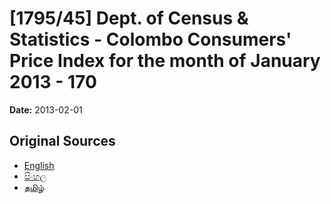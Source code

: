 # [1795/45] Dept. of Census & Statistics - Colombo Consumers' Price Index for the month of January 2013 - 170

**Date:** 2013-02-01

## Original Sources

- [English](https://documents.gov.lk/view/extra-gazettes/2013/2/1795-45_E.pdf)
- [සිංහල](https://documents.gov.lk/view/extra-gazettes/2013/2/1795-45_S.pdf)
- [தமிழ்](https://documents.gov.lk/view/extra-gazettes/2013/2/1795-45_T.pdf)
